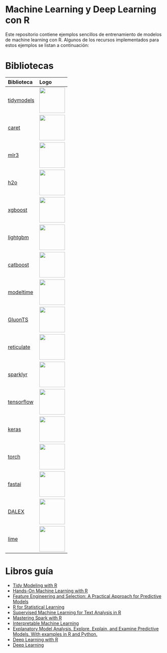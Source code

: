 # Machine Learning y Deep Learning con R

Este repositorio contiene ejemplos sencillos de entrenamiento de modelos de machine learning con R. Algunos de los recursos implementados para estos ejemplos se listan a continuación:

# Bibliotecas

| Biblioteca | Logo |
| :--- | :---- |
| [tidymodels](https://www.tidymodels.org/) | <img src="https://avatars0.githubusercontent.com/u/29100987?s=400&v=4" height = 80>|
| [caret](https://topepo.github.io/caret/) |   <img src="https://evolvingprogrammer.files.wordpress.com/2017/03/tmp_edit-manual-153-594.jpg?w=593" height = 80> |
| [mlr3](https://mlr3.mlr-org.com/) |   <img src="https://mlr3.mlr-org.com/logo.svg" height = 80> |
| [h2o](https://docs.h2o.ai/h2o/latest-stable/h2o-docs/index.html) |   <img src="https://dv-website.s3.amazonaws.com/uploads/2018/05/h2.jpg" height = 80> |
| [xgboost](https://xgboost.readthedocs.io/en/latest/) |   <img src="https://upload.wikimedia.org/wikipedia/commons/6/69/XGBoost_logo.png" height = 80> |
| [lightgbm](https://lightgbm.readthedocs.io/en/latest/R/index.html) |   <img src="https://lightgbm.readthedocs.io/en/latest/R/reference/figures/logo.svg" height = 80> |
| [catboost](https://catboost.ai/docs/concepts/about.html) |   <img src="https://miro.medium.com/max/559/0*irl4HR2657jhUAt4" height = 80> |
| [modeltime](https://business-science.github.io/modeltime/) |   <img src="https://business-science.github.io/modeltime/articles/logo-modeltime.png" height = 80> |
| [GluonTS](https://business-science.github.io/modeltime.gluonts/) |   <img src="https://ts.gluon.ai/_static/gluon-logo.svg" height = 80> |
| [reticulate](https://rstudio.github.io/reticulate/) |   <img src="https://rstudio.github.io/reticulate/images/reticulated_python.png" height = 80> |
| [sparklyr](https://spark.rstudio.com/) |   <img src="https://avatars.githubusercontent.com/u/58250306?s=280&v=4" height = 80> |
| [tensorflow](https://tensorflow.rstudio.com/) |   <img src="https://tensorflow.rstudio.com/images/home/tensorflow-logo.svg" height = 80> |
| [keras](https://keras.rstudio.com/) |   <img src="https://s3.amazonaws.com/keras.io/img/keras-logo-2018-large-1200.png" height = 80> |
| [torch](https://torch.mlverse.org/docs/) |   <img src="https://torch.mlverse.org/docs/reference/figures/torch.png" height = 80> |
| [fastai](https://henry090.github.io/fastai/) |   <img src="https://henry090.github.io/fastai/files/fastai.png" height = 80> |
| [DALEX](https://modeloriented.github.io/DALEX/) |   <img src="https://modeloriented.github.io/DALEX/reference/figures/logo.png" height = 80> |
| [lime](https://lime.data-imaginist.com/) |   <img src="https://lime.data-imaginist.com/reference/figures/logo.png" height = 80> |

# Libros guía

- [Tidy Modeling with R](https://www.tmwr.org/)
- [Hands-On Machine Learning with R](https://bradleyboehmke.github.io/HOML/)
- [Feature Engineering and Selection: A Practical Approach for Predictive Models](http://www.feat.engineering/)
- [R for Statistical Learning](https://daviddalpiaz.github.io/r4sl/)
- [Supervised Machine Learning for Text Analysis in R](https://smltar.com/)
- [Mastering Spark with R](https://therinspark.com/)
- [Interpretable Machine Learning](https://christophm.github.io/interpretable-ml-book/)
- [Explanatory Model Analysis. Explore, Explain, and Examine Predictive Models. With examples in R and Python.](http://ema.drwhy.ai/)
- [Deep Learning with R](https://www.manning.com/books/deep-learning-with-r)
- [Deep Learning](https://www.deeplearningbook.org/)
